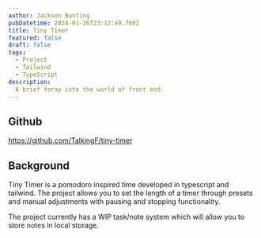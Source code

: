 ```yaml
---
author: Jackson Bunting
pubDatetime: 2024-01-26T23:12:49.760Z
title: Tiny Timer
featured: false
draft: false
tags:
  - Project
  - Tailwind
  - TypeScript
description:
  A brief foray into the world of front end.
---
```


## Github
https://github.com/TalkingF/tiny-timer

## Background
Tiny Timer is a pomodoro inspired time developed in typescript and tailwind. The project allows you to set the length of a timer through presets and manual adjustments with pausing and stopping functionality. 

The project currently has a WIP task/note system which will allow you to store notes in local storage.
